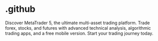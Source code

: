 # .github
Discover MetaTrader 5, the ultimate multi-asset trading platform. Trade forex, stocks, and futures with advanced technical analysis, algorithmic trading apps, and a free mobile version. Start your trading journey today.
